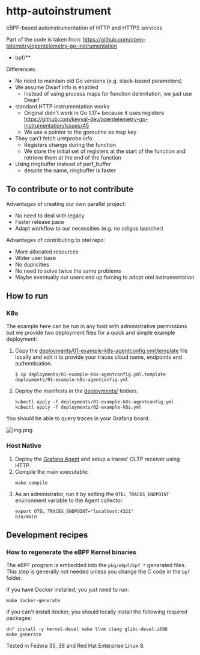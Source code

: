 # http-autoinstrument
eBPF-based autoinstrumentation of HTTP and HTTPS services

Part of the code is taken from: https://github.com/open-telemetry/opentelemetry-go-instrumentation

* bpf/**

Differences:

* No need to maintain old Go versions (e.g. stack-based parameters)
* We assume Dwarf info is enabled
  * Instead of using process maps for function delimitation, we just use Dwarf
* standard HTTP instrumentation works
  * Original didn't work in Go 1.17+ because it uses registers https://github.com/keyval-dev/opentelemetry-go-instrumentation/issues/45
  * We use a pointer to the goroutine as map key
* They can't fetch uretprobe info
  * Registers change during the function
  * We store the initial set of registers at the start of the function and retrieve them at the end of the function
* Using ringbuffer instead of perf_buffer
  * despite the name, ringbuffer is faster

## To contribute or to not contribute

Advantages of creating our own parallel project:
- No need to deal with legacy
- Faster release pace
- Adapt workflow to our necessities (e.g. no odigos launcher)

Advantages of contributing to otel repo:
- More allocated resources
- Wider user base
- No duplicities
- No need to solve twice the same problems
- Maybe eventually our users end up forcing to adopt otel instrumentation

## How to run

### K8s

The example here can be run in any host with administrative permissions but we provide two deployment files
for a quick and simple example deployment:

1. Copy the [deployments/01-example-k8s-agentconfig.yml.template](./deployments/01-example-k8s-agentconfig.yml.template)
   file locally and edit it to provide your traces cloud name, endpoints and authentication.
   ```
   $ cp deployments/01-example-k8s-agentconfig.yml.template deployments/01-example-k8s-agentconfig.yml
   ```
2. Deploy the manifests in the [deployments/](./deployments) folders.
   ```
   kubectl apply -f deployments/01-example-k8s-agentconfig.yml
   kubectl apply -f deployments/02-example-k8s.yml
   ```

You should be able to query traces in your Grafana board.

![img.png](img.png)

### Host Native

1. Deploy the [Grafana Agent](https://grafana.com/docs/grafana-cloud/data-configuration/agent/) and setup a traces'
   OLTP receiver using HTTP.
2. Compile the main executable:
   ```
   make compile
   ```
3. As an administrator, run it by setting the `OTEL_TRACES_ENDPOINT` environment variable to the Agent collector.
   ```
   export OTEL_TRACES_ENDPOINT="localhost:4321"
   bin/main
   ``` 

## Development recipes

### How to regenerate the eBPF Kernel binaries

The eBPF program is embedded into the `pkg/ebpf/bpf_*` generated files.
This step is generally not needed unless you change the C code in the `bpf` folder.

If you have Docker installed, you just need to run:

```
make docker-generate
```

If you can't install docker, you should locally install the following required packages:

```
dnf install -y kernel-devel make llvm clang glibc-devel.i686
make generate
```

Tested in Fedora 35, 38 and Red Hat Enterprise Linux 8.


